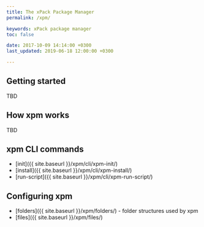 ```yaml
---
title: The xPack Package Manager
permalink: /xpm/

keywords: xPack package manager
toc: false

date: 2017-10-09 14:14:00 +0300
last_updated: 2019-06-18 12:00:00 +0300

---
```


## Getting started

TBD

## How xpm works

TBD

## xpm CLI commands

- [init]({{ site.baseurl }}/xpm/cli/xpm-init/)
- [install]({{ site.baseurl }}/xpm/cli/xpm-install/)
- [run-script]({{ site.baseurl }}/xpm/cli/xpm-run-script/)

## Configuring xpm

- [folders]({{ site.baseurl }}/xpm/folders/) - folder structures used by xpm
- [files]({{ site.baseurl }}/xpm/files/)